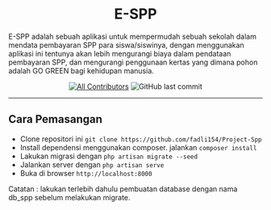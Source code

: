 <h1 align="center">E-SPP</h1>

<p>
E-SPP adalah sebuah aplikasi untuk mempermudah sebuah sekolah dalam mendata pembayaran SPP para siswa/siswinya, dengan menggunakan aplikasi ini tentunya akan lebih mengurangi biaya dalam pendataan pembayaran SPP, dan mengurangi penggunaan kertas yang dimana pohon adalah GO GREEN bagi kehidupan manusia.
</p>

<div align="center">

[![All Contributors](https://img.shields.io/github/contributors/fadli154/Project-Spp)](https://github.com/fadli154/Project-Spp/graphs/contributors)
![GitHub last commit](https://img.shields.io/github/last-commit/fadli154/Project-Spp)

</div>

---

## Cara Pemasangan

-   Clone repositori ini `git clone https://github.com/fadli154/Project-Spp`
-   Install dependensi menggunakan composer. jalankan `composer install`
-   Lakukan migrasi dengan `php artisan migrate --seed`
-   Jalankan server dengan `php artisan serve`
-   Buka di browser `http://localhost:8000`

Catatan : lakukan terlebih dahulu pembuatan database dengan nama db_spp sebelum melakukan migrate.
